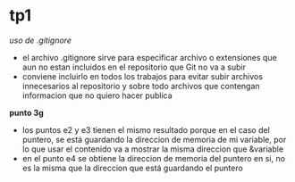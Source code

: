 # tp1

_uso de .gitignore_

- el archivo .gitignore sirve para especificar archivo o extensiones que aun no estan incluidos en el repositorio que Git no va a subir
- conviene incluirlo en todos los trabajos para evitar subir archivos innecesarios al repositorio y sobre todo archivos que contengan informacion que no quiero hacer publica

**punto 3g**

- los puntos e2 y e3 tienen el mismo resultado porque en el caso del puntero, se está guardando la direccion de memoria de mi variable, por lo que usar el contenido va a mostrar la misma direccion que &variable
- en el punto e4 se obtiene la direccion de memoria del puntero en si, no es la misma que la direccion que está guardando el puntero